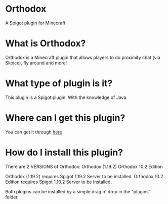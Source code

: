# Orthodox
A Spigot plugin for Minecraft

# What is Orthodox?
Orthodox is a Minecraft plugin that allows players to do proximity chat (via Skoice), fly around and more!

# What type of plugin is it?
This plugin is a Spigot plugin. With the knowledge of Java.

# Where can I get this plugin?
You can get it through [here](https://github.com/hyperhaxstudios/orthodox/releases/latest)

# How do I install this plugin?
There are 2 VERSIONS of Orthodox:
Orthodox (1.19.2)
Orthodox 10.2 Edition

Orthodox (1.19.2) requires Spigot 1.19.2 Server to be installed.
Orthodox 10.2 Edition requires Spigot 1.10.2 Server to be installed.

Both plugins can be installed by a simple drag n' drop in the "plugins" folder.
